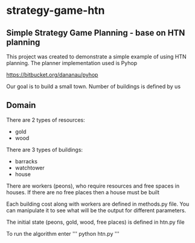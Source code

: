 strategy-game-htn
=================

## Simple Strategy Game Planning - base on HTN planning ##

This project was created to demonstrate a simple example of using HTN planning. The planner implementation used is Pyhop

https://bitbucket.org/dananau/pyhop

Our goal is to build a small town. Number of buildings is defined by us

## Domain ##

There are 2 types of resources:
* gold
* wood

There are 3 types of buildings:
* barracks
* watchtower
* house

There are workers (peons), who require resources and free spaces in houses. If there are no free places then 
a house must be built

Each building cost along with workers are defined in methods.py file. You can manipulate it to see what will be 
the output for different parameters.

The initial state (peons, gold, wood, free places) is defined in htn.py file

To run the algorithm enter
''' python htn.py '''

